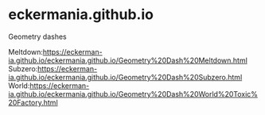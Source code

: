 # eckermania.github.io
Geometry dashes


Meltdown:https://eckerman-ia.github.io/eckermania.github.io/Geometry%20Dash%20Meltdown.html
Subzero:https://eckerman-ia.github.io/eckermania.github.io/Geometry%20Dash%20Subzero.html
World:https://eckerman-ia.github.io/eckermania.github.io/Geometry%20Dash%20World%20Toxic%20Factory.html
